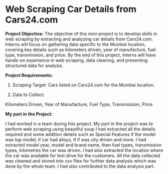 # Web Scraping Car Details from Cars24.com


**Project Objective:**
The objective of this mini-project is to develop skills in web scraping by extracting and analyzing car details from Cars24.com. Interns will focus on gathering data specific to the Mumbai location, covering key details such as kilometers driven, year of manufacture, fuel type, transmission, and price. By the end of this project, interns will have hands-on experience in web scraping, data cleaning, and presenting structured data for analysis.


**Project Requirements:**

1) Scraping Target: Cars listed on Cars24.com for the Mumbai location.

2) Data to Collect:

Kilometers Driven, Year of Manufacture, Fuel Type, Transmission, Price

**My part in the Project:**

I had worked in a team during this project. My part in the project was to perform web scraping using beautiful soup I had extracted all the details required and some addition details such as Special Features if the model was top model, if car had alloys, if if was city driven and more. I had extracted model year, model and brand name, then fuel types, transmission types, kilometres the car was driven. I had also extracted the location where the car was available for test drive for the customers. All the data collected was cleaned and stored into csv files for further data analysis which was done by the whole team. I had also contributed to the data analysis part.
